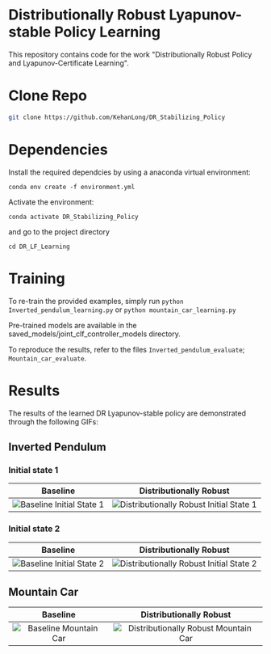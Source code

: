 Distributionally Robust Lyapunov-stable Policy Learning
========================================================================
This repository contains code for the work "Distributionally Robust Policy and Lyapunov-Certificate Learning".

# Clone Repo
```bash
git clone https://github.com/KehanLong/DR_Stabilizing_Policy
```
# Dependencies

Install the required dependcies by using a anaconda virtual environment:
```
conda env create -f environment.yml
```

Activate the environment:
```
conda activate DR_Stabilizing_Policy
```

and go to the project directory
```
cd DR_LF_Learning
```

# Training

To re-train the provided examples, simply run
```python Inverted_pendulum_learning.py``` or ```python mountain_car_learning.py```

Pre-trained models are available in the saved_models/joint_clf_controller_models directory.

To reproduce the results, refer to the files ```Inverted_pendulum_evaluate```; ```Mountain_car_evaluate```. 


# Results

The results of the learned DR Lyapunov-stable policy are demonstrated through the following GIFs:

## Inverted Pendulum

### Initial state 1

| Baseline | Distributionally Robust |
|:--------:|:-----------------------:|
| ![Baseline Initial State 1](Results/inverted_pendulum_baseline_case1.gif) | ![Distributionally Robust Initial State 1](Results/inverted_pendulum_DR_case1.gif) |

### Initial state 2

| Baseline | Distributionally Robust |
|:--------:|:-----------------------:|
| ![Baseline Initial State 2](Results/inverted_pendulum_baseline_case2.gif) | ![Distributionally Robust Initial State 2](Results/inverted_pendulum_DR_case2.gif) |

## Mountain Car

| Baseline | Distributionally Robust |
|:--------:|:-----------------------:|
| ![Baseline Mountain Car](Results/mountain_car_baseline.gif) | ![Distributionally Robust Mountain Car](Results/mountain_car_DR.gif) |

